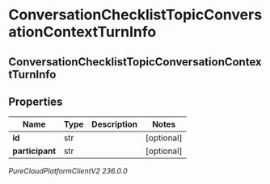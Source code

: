 # ConversationChecklistTopicConversationContextTurnInfo

## ConversationChecklistTopicConversationContextTurnInfo

## Properties

|Name | Type | Description | Notes|
|------------ | ------------- | ------------- | -------------|
| **id** | str |  | [optional] |
| **participant** | str |  | [optional] |



_PureCloudPlatformClientV2 236.0.0_
